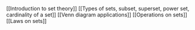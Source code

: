 [[Introduction to set theory]]
[[Types of sets, subset, superset, power set, cardinality of a set]]
[[Venn diagram applications]]
[[Operations on sets]]
[[Laws on sets]]
